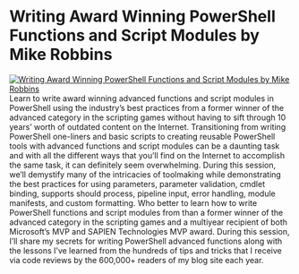 ﻿# Writing Award Winning PowerShell Functions and Script Modules by Mike Robbins

[![Writing Award Winning PowerShell Functions and Script Modules by Mike Robbins](https://i1.ytimg.com/vi/d5x0Di52QZA/hqdefault.jpg "Writing Award Winning PowerShell Functions and Script Modules by Mike Robbins")](https://www.youtube.com/watch?v=d5x0Di52QZA)
Learn to write award winning advanced functions and script modules in PowerShell using the industry’s best practices from a former winner of the advanced category in the scripting games without having to sift through 10 years’ worth of outdated content on the Internet.
    Transitioning from writing PowerShell one-liners and basic scripts to creating reusable PowerShell tools with advanced functions and script modules can be a daunting task and with all the different ways that you’ll find on the Internet to accomplish the same task, it can definitely seem overwhelming. During this session, we’ll demystify many of the intricacies of toolmaking while demonstrating the best practices for using parameters, parameter validation, cmdlet binding, supports should process, pipeline input, error handling, module manifests, and custom formatting.
  Who better to learn how to write PowerShell functions and script modules from than a former winner of the advanced category in the scripting games and a multiyear recipient of both Microsoft’s MVP and SAPIEN Technologies MVP award. During this session, I’ll share my secrets for writing PowerShell advanced functions along with the lessons I’ve learned from the hundreds of tips and tricks that I receive via code reviews by the 600,000+ readers of my blog site each year.


